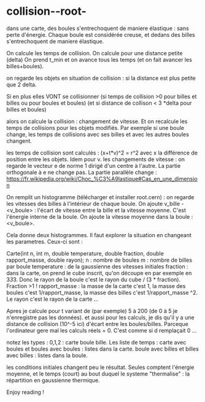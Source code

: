 # collision--root-

dans une carte, des boules s'entrechoquent de maniere élastique : sans perte d'énergie.
Chaque boule est considérée creuse, et dedans des billes s'entrechoquent de maniere élastique.

On calcule les temps de collision. On calcule pour une distance petite (delta)
On prend t_min et on avance tous les temps (et on fait avancer les billes+boules).

on regarde les objets en situation de collision : si la distance est plus petite que 2 delta.

Si en plus elles VONT se collisionner (si temps de collision >0 pour billes et billes ou pour boules et boules)
(et si distance de collison < 3 *delta pour billes et boules)

alors on calcule la collision : changement de vitesse.
Et on recalcule les temps de collisions pour les objets modifiés.
Par exemple si une boule change, les temps de collisions avec ses billes et avec les autres boules changent.

les temps de collision sont calculés : (x+t*v)^2 = r^2 avec x la différence de position entre les objets. Idem pour v.
les changements de vitesse : on regarde le vecteur e de norme 1 dirigé d'un centre à l'autre.
La partie orthogonale à e ne change pas. La partie parallèle change :
https://fr.wikipedia.org/wiki/Choc_%C3%A9lastique#Cas_en_une_dimension

On remplit un histogramme (télécharger et installer root.cern) : 
on regarde les vitesses des billes à l'intérieur de chaque boule.
On ajoute v_bille - <v_boule> : l'écart de vitesse entre la bille et la vitesse moyenne. C'est l'énergie interne de la boule.
On ajoute la vitesse moyenne dans la boule : <v_boule>.

Cela donne deux histogrammes. Il faut explorer la situation en changeant les parametres. Ceux-ci sont :

Carte(int n, int m, double temperature, double fraction, double rapport_masse, double rayon);
n : nombre de boules
m : nombre de billes par boule
temperature : de la gaussienne des vitesses initiales
fraction : dans la carte, on prend le cube inscrit, qu'on découpe en par exemple en 3*3*3. Donc le rayon de la boule c'est le rayon du cube / (3 * fraction). Fraction >1 !
rapport_masse : la masse de la carte c'est 1, la masse des boules c'est 1/rapport_masse, la masse des billes c'est 1/rapport_masse ^2.
Le rayon c'est le rayon de la carte ...

Apres je calcule pour t variant de (par exemple) 5 à 200 (de 0 à 5 je n'enregistre pas les données).
et aussi pour les calculs, je dis qu'il y a une distance de collision (10^-5 ici) d'écart entre les boules/billes.
Parceque l'ordinateur gere mal les calculs réels = 0. C'est comme si d remplaçait 0 ...

notez les types : 0,1,2 : carte boule bille.
Les liste de temps : carte avec boules et boules avec boules : listes dans la carte.
boule avec billes et billes avec billes : listes dans la boule.

les conditions initiales changent peu le résultat. Seules comptent l'énergie moyenne, et le temps (court) au bout duquel le systeme "thermalise" : la répartition en gaussienne thermique.

Enjoy reading !

